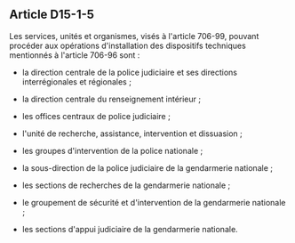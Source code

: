 Article D15-1-5
----
Les services, unités et organismes, visés à l'article 706-99, pouvant procéder
aux opérations d'installation des dispositifs techniques mentionnés à l'article
706-96 sont :

- la direction centrale de la police judiciaire et ses directions
interrégionales et régionales ;

- la direction centrale du renseignement intérieur ;

- les offices centraux de police judiciaire ;

- l'unité de recherche, assistance, intervention et dissuasion ;

- les groupes d'intervention de la police nationale ;

- la sous-direction de la police judiciaire de la gendarmerie nationale ;

- les sections de recherches de la gendarmerie nationale ;

- le groupement de sécurité et d'intervention de la gendarmerie nationale ;

- les sections d'appui judiciaire de la gendarmerie nationale.
